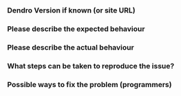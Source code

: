 ### Dendro Version if known (or site URL)


### Please describe the expected behaviour


### Please describe the actual behaviour


### What steps can be taken to reproduce the issue? 


### Possible ways to fix the problem (programmers)
